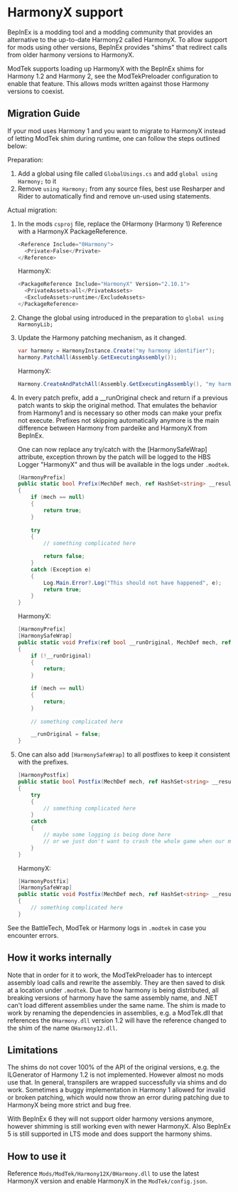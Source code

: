 # HarmonyX support

BepInEx is a modding tool and a modding community that provides an alternative to the up-to-date Harmony2 called HarmonyX.
To allow support for mods using other versions, BepInEx provides "shims" that redirect calls from older harmony versions to HarmonyX.

ModTek supports loading up HarmonyX with the BepInEx shims for Harmony 1.2 and Harmony 2, see the ModTekPreloader configuration to enable that feature.
This allows mods written against those Harmony versions to coexist.

## Migration Guide

If your mod uses Harmony 1 and you want to migrate to HarmonyX instead of letting ModTek shim during runtime, one can follow the steps outlined below:

Preparation:
1. Add a global using file called `GlobalUsings.cs` and add `global using Harmony;` to it
2. Remove `using Harmony;` from any source files, best use Resharper and Rider to automatically find and remove un-used using statements.

Actual migration:
1. In the mods `csproj` file, replace the 0Harmony (Harmony 1) Reference with a HarmonyX PackageReference.
    ```csharp
    <Reference Include="0Harmony">
      <Private>False</Private>
    </Reference>
    ```
    HarmonyX:
    ```csharp
    <PackageReference Include="HarmonyX" Version="2.10.1">
      <PrivateAssets>all</PrivateAssets>
      <ExcludeAssets>runtime</ExcludeAssets>
    </PackageReference>
    ```
2. Change the global using introduced in the preparation to `global using HarmonyLib;`
3. Update the Harmony patching mechanism, as it changed.
   ```csharp
   var harmony = HarmonyInstance.Create("my harmony identifier");
   harmony.PatchAll(Assembly.GetExecutingAssembly());
   ```
   HarmonyX:
   ```csharp
   Harmony.CreateAndPatchAll(Assembly.GetExecutingAssembly(), "my harmony identifier");
   ```
4. In every patch prefix, add a __runOriginal check and return if a previous patch wants to skip the original method.
   That emulates the behavior from Harmony1 and is necessary so other mods can make your prefix not execute.
   Prefixes not skipping automatically anymore is the main difference between Harmony from pardeike and HarmonyX from BepInEx.
   
   One can now replace any try/catch with the [HarmonySafeWrap] attribute, exception thrown by the patch will be logged
   to the HBS Logger "HarmonyX" and thus will be available in the logs under `.modtek`.
   ```csharp
   [HarmonyPrefix]
   public static bool Prefix(MechDef mech, ref HashSet<string> __result)
   {
       if (mech == null)
       {
           return true;
       }
     
       try
       {
           // something complicated here
   
           return false;
       }
       catch (Exception e)
       {
           Log.Main.Error?.Log("This should not have happened", e);
           return true;
       }
   }
   ```
   HarmonyX:
   ```csharp
   [HarmonyPrefix]
   [HarmonySafeWrap]
   public static void Prefix(ref bool __runOriginal, MechDef mech, ref HashSet<string> __result)
   {
       if (!__runOriginal)
       {
           return;
       }
   
       if (mech == null)
       {
           return;
       }
     
       // something complicated here
   
       __runOriginal = false;
   }
   ```
5. One can also add `[HarmonySafeWrap]` to all postfixes to keep it consistent with the prefixes.
   ```csharp
   [HarmonyPostfix]
   public static bool Postfix(MechDef mech, ref HashSet<string> __result)
   {
       try
       {
           // something complicated here
       }
       catch
       {
           // maybe some logging is being done here
           // or we just don't want to crash the whole game when our mod misbehaves
       }
   }
   ```
   HarmonyX:
   ```csharp
   [HarmonyPostfix]
   [HarmonySafeWrap]
   public static void Postfix(MechDef mech, ref HashSet<string> __result)
   {
       // something complicated here
   }
   ```

See the BattleTech, ModTek or Harmony logs in `.modtek` in case you encounter errors.

## How it works internally

Note that in order for it to work, the ModTekPreloader has to intercept assembly load calls and rewrite the assembly. They are then saved to disk
at a location under `.modtek`. Due to how harmony is being distributed, all breaking versions of harmony have the same assembly name, and .NET can't load
different assemblies under the same name. The shim is made to work by renaming the dependencies in assemblies, e.g. a ModTek.dll that references
the `0Harmony.dll` version 1.2 will have the reference changed to the shim of the name `OHarmony12.dll`.

## Limitations

The shims do not cover 100% of the API of the original versions, e.g. the ILGenerator of Harmony 1.2 is not implemented.
However almost no mods use that. In general, transpilers are wrapped successfully via shims and do work. Sometimes a buggy
implementation in Harmony 1 allowed for invalid or broken patching, which would now throw an error during patching due to 
HarmonyX being more strict and bug free.

With BepInEx 6 they will not support older harmony versions anymore, however shimming is still working even with newer HarmonyX.
Also BepInEx 5 is still supported in LTS mode and does support the harmony shims.

## How to use it

Reference `Mods/ModTek/Harmony12X/0Harmony.dll` to use the latest HarmonyX version and enable HarmonyX in the `ModTek/config.json`.
